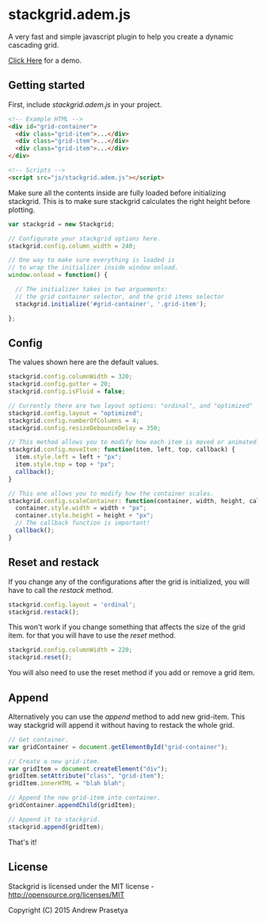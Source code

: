 # stackgrid.adem.js

A very fast and simple javascript plugin to help you create a dynamic cascading grid.

[Click Here](http://heyadem.github.io/stackgrid/) for a demo.

## Getting started

First, include _stackgrid.adem.js_ in your project.

```html
<!-- Example HTML -->
<div id="grid-container">
  <div class="grid-item">...</div>
  <div class="grid-item">...</div>
  <div class="grid-item">...</div>
</div>

<!-- Scripts -->
<script src="js/stackgrid.adem.js"></script>
```

Make sure all the contents inside are fully loaded before initializing stackgrid.
This is to make sure stackgrid calculates the right height before plotting.

```javascript
var stackgrid = new Stackgrid;

// Configurate your stackgrid options here.
stackgrid.config.column_width = 240;

// One way to make sure everything is loaded is
// to wrap the initializer inside window onload.
window.onload = function() {

  // The initializer takes in two arguements:
  // the grid container selector, and the grid items selector
  stackgrid.initialize('#grid-container', '.grid-item');

};
```

## Config

The values shown here are the default values.

```javascript
stackgrid.config.columnWidth = 320;
stackgrid.config.gutter = 20;
stackgrid.config.isFluid = false;

// Currently there are two layout options: "ordinal", and "optimized"
stackgrid.config.layout = "optimized";
stackgrid.config.numberOfColumns = 4;
stackgrid.config.resizeDebounceDelay = 350;

// This method allows you to modify how each item is moved or animated.
stackgrid.config.moveItem: function(item, left, top, callback) {
  item.style.left = left + "px";
  item.style.top = top + "px";
  callback();
}

// This one allows you to modify how the container scales.
stackgrid.config.scaleContainer: function(container, width, height, callback) {
  container.style.width = width + "px";
  container.style.height = height + "px";
  // The callback function is important!
  callback();
}
```

## Reset and restack

If you change any of the configurations after the grid is initialized,
you will have to call the _restack_ method.

```javascript
stackgrid.config.layout = 'ordinal';
stackgrid.restack();
```

This won't work if you change something that affects the size of the grid item.
for that you will have to use the _reset_ method.

```javascript
stackgrid.config.columnWidth = 220;
stackgrid.reset();
```

You will also need to use the reset method if you add or remove a grid item.

## Append

Alternatively you can use the _append_ method to add new grid-item.
This way stackgrid will append it without having to restack the whole grid.

```javascript
// Get container.
var gridContainer = document.getElementById("grid-container");

// Create a new grid-item.
var gridItem = document.createElement("div");
gridItem.setAttribute("class", "grid-item");
gridItem.innerHTML = "blah blah";

// Append the new grid-item into container.
gridContainer.appendChild(gridItem);

// Append it to stackgrid.
stackgrid.append(gridItem);
```

That's it!

## License

Stackgrid is licensed under the MIT license - http://opensource.org/licenses/MIT

Copyright (C) 2015 Andrew Prasetya
